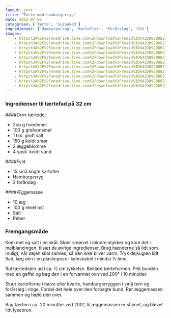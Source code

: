 ```yaml
---
layout: post
title: "Tærte med hamburgerryg"
date: 2012-07-05
categories: ['Tærte', 'Svinekød']
ingredienser: ['Hamburgerrug', 'Kartofler', 'Forårsløg', 'Ost']
images:
    - https%3A%2F%2Fonedrive.live.com%2Fdownload%3Fresid%3D642D8920DB2784EE!126315
    - https%3A%2F%2Fonedrive.live.com%2Fdownload%3Fresid%3D642D8920DB2784EE!126313
    - https%3A%2F%2Fonedrive.live.com%2Fdownload%3Fresid%3D642D8920DB2784EE!126318
    - https%3A%2F%2Fonedrive.live.com%2Fdownload%3Fresid%3D642D8920DB2784EE!126319
    - https%3A%2F%2Fonedrive.live.com%2Fdownload%3Fresid%3D642D8920DB2784EE!126321
    - https%3A%2F%2Fonedrive.live.com%2Fdownload%3Fresid%3D642D8920DB2784EE!126326
    - https%3A%2F%2Fonedrive.live.com%2Fdownload%3Fresid%3D642D8920DB2784EE!126327
    - https%3A%2F%2Fonedrive.live.com%2Fdownload%3Fresid%3D642D8920DB2784EE!126329
    - https%3A%2F%2Fonedrive.live.com%2Fdownload%3Fresid%3D642D8920DB2784EE!126332
    - https%3A%2F%2Fonedrive.live.com%2Fdownload%3Fresid%3D642D8920DB2784EE!126348
    - https%3A%2F%2Fonedrive.live.com%2Fdownload%3Fresid%3D642D8920DB2784EE!126331
---
```

### Ingredienser til tærtefad på 32 cm
####Grov tærtedej
-  2oo g hvedemel
-  100 g grahamsmel
-  1 tsk. groft salt
-  150 g koldt smør
-  2 æggeblomme
-  4 spsk. koldt vand

####Fyld
-  15 små kogte kartofler
-  Hamburgerryg
-  2 forårsløg

####Æggemasse
-  10 æg
-  100 g revet ost
-  Salt
-  Peber

### Fremgangsmåde
Kom mel og salt i en skål. Skær smørret i mindre stykker og kom det i melblandingen, tilsæt de øvrige ingredienser. Brug hænderne så lidt som muligt, når dejen skal samles, så den ikke bliver varm. Tryk dejkuglen lidt flad, læg den i en plasticpose i køleskabet i mindst ½ time.

Rul tærtedejen ud i ca. ½ cm tykkelse. Beklæd tærteformen. Prik bunden med en gaffel og bag den i en forvarmet ovn ved 200&deg; i 10 minutter. 

Skær kartoflerne i halve eller kvarte, hamburgerryggen i små tern og forårsløg i ringe. Fordel det hele over den forbagte bund. Rør æggemassen sammen og hæld den over.

Bag tærten i ca. 20 minutter ved 200&deg;, til æggemassen er stivnet, og blevet lidt lysebrun.
